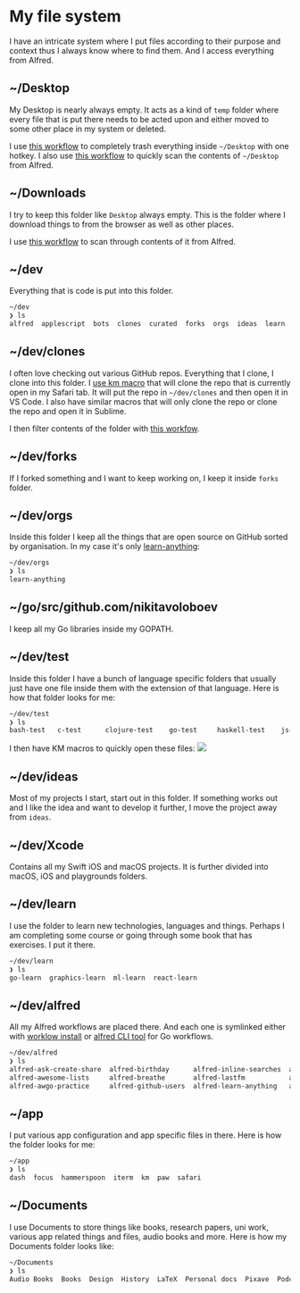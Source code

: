 # My file system
I have an intricate system where I put files according to their purpose and context thus I always know where to find them. And I access everything from Alfred.

## ~/Desktop
My Desktop is nearly always empty. It acts as a kind of `temp` folder where every file that is put there needs to be acted upon and either moved to some other place in my system or deleted.

I use [this workflow](https://github.com/nikitavoloboev/small-workflows/tree/master/clean-folders) to completely trash everything inside `~/Desktop` with one hotkey. I also use [this workflow](https://github.com/nikitavoloboev/small-workflows/blob/master/augmentations/Directory%20watches.alfredworkflow?raw=true) to quickly scan the contents of `~/Desktop` from Alfred.

## ~/Downloads
I try to keep this folder like `Desktop` always empty. This is the folder where I download things to from the browser as well as other places.

I use [this workflow](https://github.com/nikitavoloboev/small-workflows/blob/master/augmentations/Recent%20Downloads.alfredworkflow?raw=true) to scan through contents of it from Alfred.

## ~/dev
Everything that is code is put into this folder.

```Bash
~/dev
❯ ls
alfred  applescript  bots  clones  curated  forks  orgs  ideas  learn  ml  personal  practice  python  rust  safari  test  uni  web  Xcode
```

## ~/dev/clones
I often love checking out various GitHub repos. Everything that I clone, I clone into this folder. I [use km macro](https://medium.com/@NikitaVoloboev/insta-cloning-ff5f38eb1d32) that will clone the repo that is currently open in my Safari tab. It will put the repo in `~/dev/clones` and then open it in VS Code. I also have similar macros that will only clone the repo or clone the repo and open it in Sublime.

I then filter contents of the folder with [this workfow](https://github.com/nikitavoloboev/small-workflows/blob/master/augmentations/Directory%20watches.alfredworkflow?raw=true).

## ~/dev/forks
If I forked something and I want to keep working on, I keep it inside `forks` folder.

## ~/dev/orgs
Inside this folder I keep all the things that are open source on GitHub sorted by organisation. In my case it's only [learn-anything](https://github.com/learn-anything/):

```Bash
~/dev/orgs
❯ ls
learn-anything
```

## ~/go/src/github.com/nikitavoloboev
I keep all my Go libraries inside my GOPATH.

## ~/dev/test
Inside this folder I have a bunch of language specific folders that usually just have one file inside them with the extension of that language. Here is how that folder looks for me:

```Bash
~/dev/test
❯ ls
bash-test	c-test		clojure-test	go-test		haskell-test	js-test		lisp-test	python-test	web-test
```

I then have KM macros to quickly open these files:
![](https://i.imgur.com/Ygqwukd.png)

## ~/dev/ideas
Most of my projects I start, start out in this folder. If something works out and I like the idea and want to develop it further, I move the project away from `ideas`.

## ~/dev/Xcode
Contains all my Swift iOS and macOS projects. It is further divided into macOS, iOS and playgrounds folders.

## ~/dev/learn
I use the folder to learn new technologies, languages and things. Perhaps I am completing some course or going through some book that has exercises. I put it there.

```Bash
~/dev/learn
❯ ls
go-learn  graphics-learn  ml-learn  react-learn
```

## ~/dev/alfred
All my Alfred workflows are placed there. And each one is symlinked either with [worklow install](https://gist.github.com/deanishe/35faae3e7f89f629a94e) or [alfred CLI tool](https://godoc.org/github.com/jason0x43/go-alfred/alfred) for Go workflows.

```Bash
~/dev/alfred
❯ ls
alfred-ask-create-share  alfred-birthday      alfred-inline-searches  alfred-my-mind  alfred-twitter
alfred-awesome-lists     alfred-breathe       alfred-lastfm           alfred-pixave   alfred-web-searches
alfred-awgo-practice     alfred-github-users  alfred-learn-anything   alfred-trello   small-workflows
```

## ~/app
I put various app configuration and app specific files in there. Here is how the folder looks for me:

```Bash
~/app
❯ ls
dash  focus  hammerspoon  iterm  km  paw  safari
```

## ~/Documents
I use Documents to store things like books, research papers, uni work, various app related things and files, audio books and more. Here is how my Documents folder looks like:

```Bash
~/Documents
❯ ls
Audio Books  Books  Design  History  LaTeX  Personal docs  Pixave  Podcasts  Uni  Watch
```